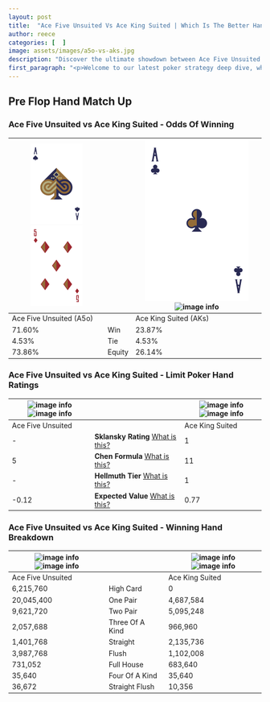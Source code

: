 ```yaml
---
layout: post
title:  "Ace Five Unsuited Vs Ace King Suited | Which Is The Better Hand In Poker? A Complete Guide"
author: reece
categories: [  ]
image: assets/images/a5o-vs-aks.jpg
description: "Discover the ultimate showdown between Ace Five Unsuited and Ace King Suited in poker! Uncover the odds, strategies, and scenarios where one hand triumphs over the other. Get ready to up your poker game with this thrilling analysis."
first_paragraph: "<p>Welcome to our latest poker strategy deep dive, where we're pitting two distinct hands against each other in a high-stakes showdown: Ace Five Unsuited vs Ace King Suited.</p><p>In the dynamic world of poker, every decision counts, and knowing which hand holds the upper hand is key to your success at the table.</p><p>In this article, we'll dissect these two hands, explore the scenarios where one dominates the other, and equip you with the knowledge to make strategic choices that can tip the odds in your favor.</p><p>Get ready to unravel the intriguing dynamics of these poker hands and elevate your game to new heights.</p>"
---
```




[comment]: # (sp0)

## Pre Flop Hand Match Up

<div class="table hand-ratings" markdown="1"> 



### Ace Five Unsuited vs Ace King Suited - Odds Of Winning


    
| ![image info](assets/images/hand1/a.png) ![image info](assets/images/hand1/5o.png) |  | ![image info](assets/images/hand2/a.png) ![image info](assets/images/hand2/ks.png) |
| -------- | -------- | -------- |
| Ace Five Unsuited (A5o) |  | Ace King Suited (AKs) |
| 71.60% | Win | 23.87% |
| 4.53% | Tie | 4.53% |
| 73.86% | Equity | 26.14% |




[comment]: # (sp1)



### Ace Five Unsuited vs Ace King Suited - Limit Poker Hand Ratings


    
| ![image info](https://www.riverpairs.com/assets/images/hand1/a.png) ![image info](https://www.riverpairs.com/assets/images/hand1/5o.png) |  | ![image info](https://www.riverpairs.com/assets/images/hand2/a.png) ![image info](https://www.riverpairs.com/assets/images/hand2/ks.png) |
| -------- | -------- | -------- |
| Ace Five Unsuited |  | Ace King Suited |
| - | **Sklansky Rating** [What is this?](/sklansky-rating-explained) | 1 |
| 5 | **Chen Formula** [What is this?](/chen-formula-explained) | 11 |
| - | **Hellmuth Tier** [What is this?](/Hellmuth-tier-explained) | 1 |
| -0.12 | **Expected Value** [What is this?](/expected-value-explained) | 0.77 |




[comment]: # (sp2)



### Ace Five Unsuited vs Ace King Suited - Winning Hand Breakdown


    
| ![image info](https://www.riverpairs.com/assets/images/hand1/a.png) ![image info](https://www.riverpairs.com/assets/images/hand1/5o.png) |  | ![image info](https://www.riverpairs.com/assets/images/hand2/a.png) ![image info](https://www.riverpairs.com/assets/images/hand2/ks.png) |
| -------- | -------- | -------- |
| Ace Five Unsuited |  | Ace King Suited |
| 6,215,760 | High Card | 0 |
| 20,045,400 | One Pair | 4,687,584 |
| 9,621,720 | Two Pair | 5,095,248 |
| 2,057,688 | Three Of A Kind | 966,960 |
| 1,401,768 | Straight | 2,135,736 |
| 3,987,768 | Flush | 1,102,008 |
| 731,052 | Full House | 683,640 |
| 35,640 | Four Of A Kind | 35,640 |
| 36,672 | Straight Flush | 10,356 |




[comment]: # (sp3)



</div>

[comment]: # (sp4)



[comment]: # (sp5)

